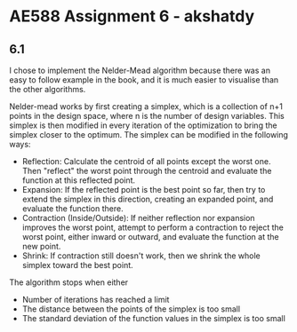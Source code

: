 # AE588 Assignment 6 - akshatdy

## 6.1

I chose to implement the Nelder-Mead algorithm because there was an easy to follow example in the book, and it is much easier to visualise than the other algorithms.

Nelder-mead works by first creating a simplex, which is a collection of n+1 points in the design space, where n is the number of design variables. This simplex is then modified in every iteration of the optimization to bring the simplex closer to the optimum. The simplex can be modified in the following ways:

- Reflection: Calculate the centroid of all points except the worst one. Then "reflect" the worst point through the centroid and evaluate the function at this reflected point.
- Expansion: If the reflected point is the best point so far, then try to extend the simplex in this direction, creating an expanded point, and evaluate the function there.
- Contraction (Inside/Outside): If neither reflection nor expansion improves the worst point, attempt to perform a contraction to reject the worst point, either inward or outward, and evaluate the function at the new point.
- Shrink: If contraction still doesn't work, then we shrink the whole simplex toward the best point.

The algorithm stops when either

- Number of iterations has reached a limit
- The distance between the points of the simplex is too small
- The standard deviation of the function values in the simplex is too small
